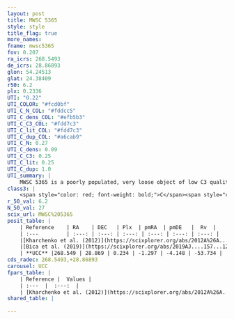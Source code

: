```yaml
---
layout: post
title: MWSC 5365
style: style
title_flag: true
more_names: 
fname: mwsc5365
fov: 0.207
ra_icrs: 268.5493
de_icrs: 28.86893
glon: 54.24513
glat: 24.38409
r50: 6.2
plx: 0.2336
UTI: "0.22"
UTI_COLOR: "#fcd0bf"
UTI_C_N_COL: "#fddcc5"
UTI_C_dens_COL: "#efb5b3"
UTI_C_C3_COL: "#fdd7c3"
UTI_C_lit_COL: "#fdd7c3"
UTI_C_dup_COL: "#a6cab9"
UTI_C_N: 0.27
UTI_C_dens: 0.09
UTI_C_C3: 0.25
UTI_C_lit: 0.25
UTI_C_dup: 1.0
UTI_summary: |
    MWSC 5365 is a poorly populated, very loose object of low C3 quality. It is poorly studied in the literature, with no articles listed in the last 6 years.
class3: |
    <span style="color: red; font-weight: bold;">C</span><span style="color: red; font-weight: bold;">C</span>
r_50_val: 6.2
N_50_val: 27
scix_url: MWSC%205365
posit_table: |
    | Reference    | RA    | DEC   | Plx  | pmRA  | pmDE   |  Rv  |
    | :---         | :---: | :---: | :---: | :---: | :---: | :---: |
    |[Kharchenko et al. (2012)](https://scixplorer.org/abs/2012A%26A...543A.156K) | 268.56 | 28.85 | -- | 0.42 | -3.73 | -- |
    |[Bica et al. (2019)](https://scixplorer.org/abs/2019AJ....157...12B) | 268.554 | 28.847 | -- | -- | -- | -- |
    | **UCC** |268.549 | 28.869 | 0.234 | -1.297 | -4.148 | -53.734 | 
cds_radec: 268.5493,+28.86893
carousel: UCC
fpars_table: |
    | Reference |  Values |
    | :---  |  :---:  |
    | [Kharchenko et al. (2012)](https://scixplorer.org/abs/2012A%26A...543A.156K) | `e_bv=0.437, distance=2354, log_age=8.985` |
shared_table: |
    
---
```

